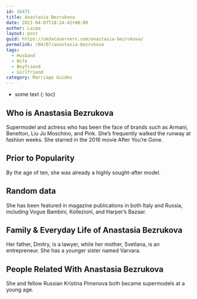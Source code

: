 ```yaml
---
id: 16471
title: Anastasia Bezrukova
date: 2021-04-07T18:24:42+00:00
author: Laima
layout: post
guid: https://ukdataservers.com/anastasia-bezrukova/
permalink: /04/07/anastasia-bezrukova
tags:
  - Husband
  - Wife
  - Boyfriend
  - Girlfriend
category: Marriage Guides
---
```


* some text
{: toc}


## Who is Anastasia Bezrukova
                  
                  
                  
Supermodel and actress who has been the face of brands such as Armani, Benetton, Liu Jo Moschino, and Pink. She&#8217;s frequently walked the runway at fashion weeks. She starred in the 2016 movie After You&#8217;re Gone. 
                  
              
            
              
            
                
                
                
## Prior to Popularity
                  
                  
                  
By the age of ten, she was already a highly sought-after model. 
                  
              
            
              
            
                
                
                
## Random data
                  
                  
                  
She has been featured in magazine publications in both Italy and Russia, including Vogue Bambini, Kollezioni, and Harper&#8217;s Bazaar. 
                  
              
            
              
            
                
                
                
## Family & Everyday Life of Anastasia Bezrukova
                  
                  
                  
Her father, Dmitry, is a lawyer, while her mother, Svetlana, is an entrepreneur. She has a younger sister named Varvara. 
                  
              
            
              
            
                
                
                
## People Related With Anastasia Bezrukova
                  
                  
                  
She and fellow Russian Kristina Pimenova both became supermodels at a young age. 
                  
              
            
              
            
                
              
            
              
              
            
            
              
            
          
          
          